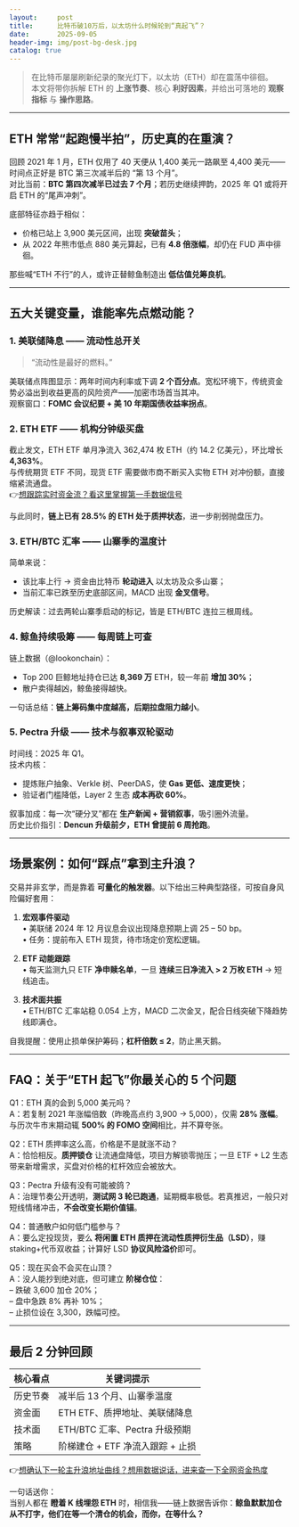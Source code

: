 ```yaml
---
layout:     post
title:      比特币破10万后，以太坊什么时候轮到“真起飞”？
date:       2025-09-05
header-img: img/post-bg-desk.jpg
catalog: true
---
```


> 在比特币屡屡刷新纪录的聚光灯下，以太坊（ETH）却在震荡中徘徊。  
> 本文将带你拆解 ETH 的 **上涨节奏**、核心 **利好因素**，并给出可落地的 **观察指标** 与 **操作思路**。

---

## ETH 常常“起跑慢半拍”，历史真的在重演？

回顾 2021 年 1 月，ETH 仅用了 40 天便从 1,400 美元一路飙至 4,400 美元——时间点正好是 BTC 第三次减半后的 “第 13 个月”。  
对比当前：**BTC 第四次减半已过去 7 个月**；若历史继续押韵，2025 年 Q1 或将开启 ETH 的“尾声冲刺”。

底部特征亦趋于相似：

- 价格已站上 3,900 美元区间，出现 **突破苗头**；  
- 从 2022 年熊市低点 880 美元算起，已有 **4.8 倍涨幅**，却仍在 FUD 声中徘徊。

那些喊“ETH 不行”的人，或许正替鲸鱼制造出 **低估值兑筹良机**。

---

## 五大关键变量，谁能率先点燃动能？

### 1. 美联储降息 —— 流动性总开关  

> “流动性是最好的燃料。”  

美联储点阵图显示：两年时间内利率或下调 **2 个百分点**。宽松环境下，传统资金势必溢出到收益更高的风险资产——加密市场首当其冲。  
观察窗口：**FOMC 会议纪要 + 美 10 年期国债收益率拐点**。

### 2. ETH ETF —— 机构分钟级买盘  

截止发文，ETH ETF 单月净流入 362,474 枚 ETH（约 14.2 亿美元），环比增长 **4,363%**。  
与传统期货 ETF 不同，现货 ETF 需要做市商不断买入实物 ETH 对冲份额，直接缩紧流通盘。  
👉[想跟踪实时资金流？看这里掌握第一手数据信号](https://okxdog.com/)

与此同时，**链上已有 28.5% 的 ETH 处于质押状态**，进一步削弱抛盘压力。

### 3. ETH/BTC 汇率 —— 山寨季的温度计  

简单来说：  
- 该比率上行 → 资金由比特币 **轮动进入** 以太坊及众多山寨；  
- 当前汇率已跌至历史底部区间，MACD 出现 **金叉信号**。  

历史解读：过去两轮山寨季启动的标记，皆是 ETH/BTC 连拉三根周线。

### 4. 鲸鱼持续吸筹 —— 每周链上可查  

链上数据（@lookonchain）：  
- Top 200 巨鲸地址持仓已达 **8,369 万** ETH，较一年前 **增加 30%**；  
- 散户卖得越凶，鲸鱼接得越快。  

一句话总结：**链上筹码集中度越高，后期拉盘阻力越小**。  

### 5. Pectra 升级 —— 技术与叙事双轮驱动  

时间线：2025 年 Q1。  
技术内核：  
- 提炼账户抽象、Verkle 树、PeerDAS，使 **Gas 更低、速度更快**；  
- 验证者门槛降低，Layer 2 生态 **成本再砍 60%**。  

叙事加成：每一次“硬分叉”都在 **生产新闻 + 营销叙事**，吸引圈外流量。  
历史比价指引：**Dencun 升级前夕，ETH 曾提前 6 周抢跑**。

---

## 场景案例：如何“踩点”拿到主升浪？

交易并非玄学，而是靠着 **可量化的触发器**。以下给出三种典型路径，可按自身风险偏好套用：

1. **宏观事件驱动**  
   • 美联储 2024 年 12 月议息会议出现降息预期上调 25 – 50 bp。  
   • 任务：提前布入 ETH 现货，待市场定价宽松逻辑。  
  
2. **ETF 动能跟踪**  
   • 每天监测九只 ETF **净申赎名单**，一旦 **连续三日净流入 > 2 万枚 ETH** → 短线追击。  

3. **技术面共振**  
   • ETH/BTC 汇率站稳 0.054 上方，MACD 二次金叉，配合日线突破下降趋势线即满仓。  

自我提醒：使用止损单保护筹码；**杠杆倍数 ≤ 2**，防止黑天鹅。

---

## FAQ：关于“ETH 起飞”你最关心的 5 个问题

Q1：ETH 真的会到 5,000 美元吗？  
A：若复制 2021 年涨幅倍数（昨晚高点约 3,900 → 5,000），仅需 **28% 涨幅**。与历次牛市末期动辄 **500% 的 FOMO 空间**相比，并不算夸张。

Q2：ETH 质押率这么高，价格是不是就涨不动？  
A：恰恰相反。**质押锁仓** 让流通盘降低，项目方解锁零抛压；一旦 ETF + L2 生态带来新增需求，买盘对价格的杠杆效应会被放大。

Q3：Pectra 升级有没有可能被鸽？  
A：治理节奏公开透明，**测试网 3 轮已跑通**，延期概率极低。若真推迟，一般只对短线情绪冲击，**不会改变长期价值锚**。

Q4：普通散户如何低门槛参与？  
A：要么定投现货，要么 **将闲置 ETH 质押在流动性质押衍生品（LSD）**，赚 staking+代币双收益；计算好 LSD **协议风险溢价**即可。

Q5：现在买会不会买在山顶？  
A：没人能抄到绝对底，但可建立 **阶梯仓位**：  
– 跌破 3,600 加仓 20%；  
– 盘中急跌 8% 再补 10%；  
– 止损位设在 3,300，跌幅可控。  

---

## 最后 2 分钟回顾

| 核心看点 | 关键词提示 |
| --- | --- |
| 历史节奏 | 减半后 13 个月、山寨季温度 |
| 资金面 | ETH ETF、质押地址、美联储降息 |
| 技术面 | ETH/BTC 汇率、Pectra 升级预期 |
| 策略 | 阶梯建仓 + ETF 净流入跟踪 + 止损 |

👉[想确认下一轮主升浪地址曲线？想用数据说话，进来查一下全网资金热度](https://okxdog.com/)

一句话送你：  
当别人都在 **瞪着 K 线埋怨 ETH** 时，相信我——链上数据告诉你：**鲸鱼默默加仓从不打字，他们在等一个清仓的机会，而你，在等什么？**